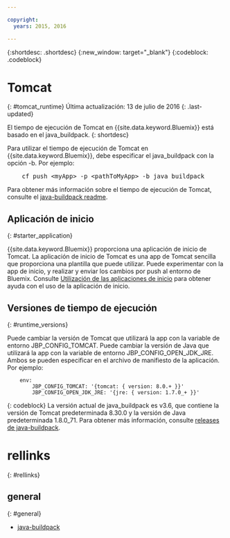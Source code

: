 ```yaml
---

copyright:
  years: 2015, 2016

---
```


{:shortdesc: .shortdesc}
{:new_window: target="_blank"}
{:codeblock: .codeblock}


# Tomcat
{: #tomcat_runtime}
Última actualización: 13 de julio de 2016
{: .last-updated}

El tiempo de ejecución de Tomcat en {{site.data.keyword.Bluemix}} está basado en el java_buildpack.
{: shortdesc}

Para utilizar el tiempo de ejecución de Tomcat en {{site.data.keyword.Bluemix}}, debe especificar el java_buildpack con la opción -b. Por ejemplo:
<pre>
    cf push &lt;myApp&gt; -p &lt;pathToMyApp&gt; -b java_buildpack
</pre>

Para obtener más información sobre el tiempo de ejecución de Tomcat, consulte el
[java-buildpack readme](https://github.com/cloudfoundry/java-buildpack/blob/master/README.md).

## Aplicación de inicio
{: #starter_application}

{{site.data.keyword.Bluemix}} proporciona una aplicación de inicio de Tomcat.  La aplicación de inicio de Tomcat es una app de Tomcat sencilla que proporciona una plantilla que puede utilizar. Puede experimentar con la app de inicio, y realizar y enviar los cambios por push al entorno de Bluemix. Consulte [Utilización de las aplicaciones de inicio](../../cfapps/starter_app_usage.html) para obtener ayuda con el uso de la aplicación de inicio.

## Versiones de tiempo de ejecución
{: #runtime_versions}

Puede cambiar la versión de Tomcat que utilizará la app con la variable de entorno JBP_CONFIG_TOMCAT.
Puede cambiar la versión de Java que utilizará la app con la variable de entorno JBP_CONFIG_OPEN_JDK_JRE.
Ambos se pueden especificar en el archivo de manifiesto de la aplicación.  Por ejemplo:
```
    env:
        JBP_CONFIG_TOMCAT: '{tomcat: { version: 8.0.+ }}'
        JBP_CONFIG_OPEN_JDK_JRE: '{jre: { version: 1.7.0_+ }}'
```
{: codeblock}
La versión actual de java_buildpack es v3.6, que contiene la versión de Tomcat predeterminada 8.30.0 y la versión de Java predeterminada 1.8.0_71.
Para obtener más información, consulte [releases de java-buildpack](https://github.com/cloudfoundry/java-buildpack/releases).

# rellinks
{: #rellinks}
## general
{: #general}
* [java-buildpack](https://github.com/cloudfoundry/java-buildpack)
